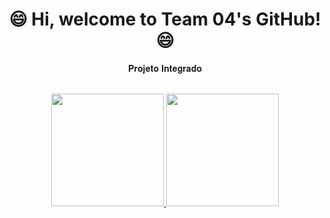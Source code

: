 # <div align="center">😄 Hi, welcome to Team 04's GitHub! 😄



<div align="center">

   𝐏𝐫𝐨𝐣𝐞𝐭𝐨 𝐈𝐧𝐭𝐞𝐠𝐫𝐚𝐝𝐨
  

<!--
**Grupo042022/Grupo042022** is a ✨ _special_ ✨ repository because its `README.md` (this file) appears on your GitHub profile.

-->

<br/>
<div align="center">
  <a href="https://github.com/Grupo042022">
  <img height="180em" src="https://github-readme-stats.vercel.app/api?username=Grupo042022&show_icons=true&theme=algolia&include_all_commits=true&count_private=true"/>
  <img height="180em" src="https://github-profile-trophy.vercel.app/?username=Grupo042022&theme=algolia&no-frame=true&row=1&&margin-w=20&no-bg=true"/>
 
  
</div>
  

  
